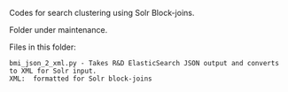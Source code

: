 

Codes for search clustering using Solr Block-joins.

Folder under maintenance.

Files in this folder:

	bmi_json_2_xml.py - Takes R&D ElasticSearch JSON output and converts to XML for Solr input.  
	XML:  formatted for Solr block-joins